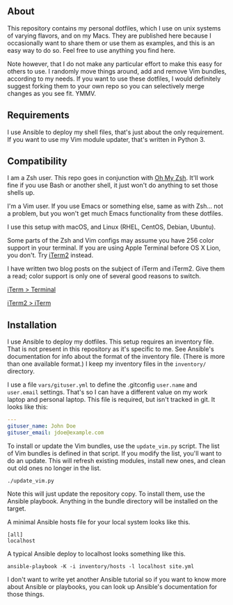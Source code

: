 
About
-----

This repository contains my personal dotfiles, which I use on unix systems of
varying flavors, and on my Macs. They are published here because I occasionally
want to share them or use them as examples, and this is an easy way to do so.
Feel free to use anything you find here.

Note however, that I do not make any particular effort to make this easy for
others to use. I randomly move things around, add and remove Vim bundles,
according to my needs. If you want to use these dotfiles, I would definitely
suggest forking them to your own repo so you can selectively merge changes as
you see fit. YMMV.

Requirements
------------

I use Ansible to deploy my shell files, that's just about the only requirement.
If you want to use my Vim module updater, that's written in Python 3.

Compatibility
-------------

I am a Zsh user. This repo goes in conjunction with
[Oh My Zsh](https://ohmyz.sh). It'll work fine if you use Bash or another
shell, it just won't do anything to set those shells up.

I'm a Vim user. If you use Emacs or something else, same as with Zsh... not
a problem, but you won't get much Emacs functionality from these dotfiles.

I use this setup with macOS, and Linux (RHEL, CentOS, Debian, Ubuntu).

Some parts of the Zsh and Vim configs may assume you have 256 color support in
your terminal. If you are using Apple Terminal before OS X Lion, you don't. Try
[iTerm2][] instead.

[iterm2]: http://sites.google.com/site/iterm2home/

I have written two blog posts on the subject of iTerm and iTerm2. Give them
a read; color support is only one of several good reasons to switch.

[iTerm > Terminal](http://tangledhelix.com/blog/2010/11/20/iterm-terminal/)

[iTerm2 > iTerm](http://tangledhelix.com/blog/2010/12/06/iterm2-iterm/)

Installation
------------

I use Ansible to deploy my dotfiles. This setup requires an inventory file.
That is not present in this repository as it's specific to me. See Ansible's
documentation for info about the format of the inventory file. (There is more
than one available format.) I keep my inventory files in the `inventory/`
directory.

I use a file `vars/gituser.yml` to define the .gitconfig `user.name` and
`user.email` settings. That's so I can have a different value on my work
laptop and personal laptop. This file is required, but isn't tracked in
git. It looks like this:

```yaml
---
gituser_name: John Doe
gituser_email: jdoe@example.com
```

To install or update the Vim bundles, use the `update_vim.py` script. The list
of Vim bundles is defined in that script. If you modify the list, you'll want
to do an update. This will refresh existing modules, install new ones, and
clean out old ones no longer in the list.

    ./update_vim.py

Note this will just update the repository copy. To install them, use the
Ansible playbook. Anything in the bundle directory will be installed on the
target.

A minimal Ansible hosts file for your local system looks like this.

    [all]
    localhost

A typical Ansible deploy to localhost looks something like this.

    ansible-playbook -K -i inventory/hosts -l localhost site.yml

I don't want to write yet another Ansible tutorial so if you want to know more
about Ansible or playbooks, you can look up Ansible's documentation for those
things.


